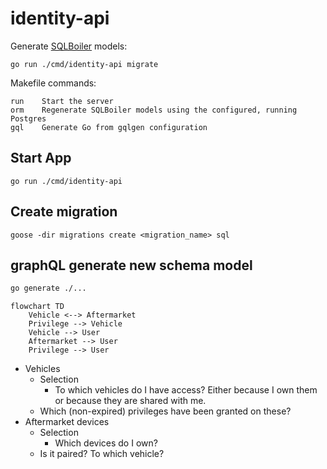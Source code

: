 # identity-api

Generate [SQLBoiler](https://github.com/volatiletech/sqlboiler) models:

```
go run ./cmd/identity-api migrate
```

Makefile commands:
```
run    Start the server
orm    Regenerate SQLBoiler models using the configured, running Postgres
gql    Generate Go from gqlgen configuration
```

## Start App

`go run ./cmd/identity-api`

## Create migration

`goose -dir migrations create <migration_name> sql`

## graphQL generate new schema model

```bash
go generate ./...
```

```mermaid
flowchart TD
    Vehicle <--> Aftermarket
    Privilege --> Vehicle
    Vehicle --> User
    Aftermarket --> User
    Privilege --> User
```

* Vehicles
  * Selection
    * To which vehicles do I have access? Either because I own them or because they are shared with me.
  * Which (non-expired) privileges have been granted on these?
* Aftermarket devices
  * Selection
    * Which devices do I own?
  * Is it paired? To which vehicle?
